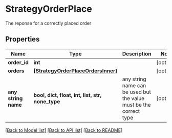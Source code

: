 # StrategyOrderPlace

The reponse for a correctly placed order

## Properties
Name | Type | Description | Notes
------------ | ------------- | ------------- | -------------
**order_id** | **int** |  | [optional] 
**orders** | [**[StrategyOrderPlaceOrdersInner]**](StrategyOrderPlaceOrdersInner.md) |  | [optional] 
**any string name** | **bool, dict, float, int, list, str, none_type** | any string name can be used but the value must be the correct type | [optional]

[[Back to Model list]](../README.md#documentation-for-models) [[Back to API list]](../README.md#documentation-for-api-endpoints) [[Back to README]](../README.md)



